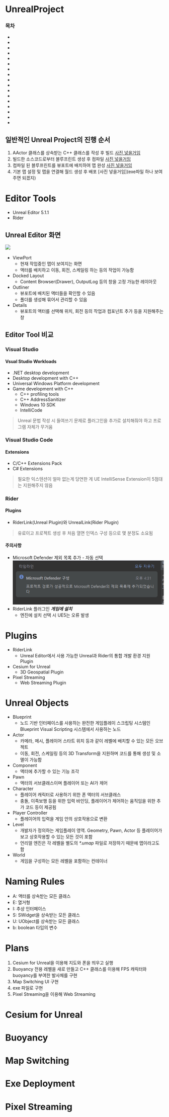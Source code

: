 # UnrealProject
### 목차
- []()
- []()
- []()
- []()
- []()
- []()
- []()
- []()
- []()
- []()
- []()
- []()
- []()
- []()
- []()
- []()
- []()
## 일반적인 Unreal Project의 진행 순서
1. AActor 클래스를 상속받는 C++ 클래스를 작성 후 빌드
   [사진 넣을거임]()
2. 빌드한 소스코드로부터 블루프린트 생성 후 컴파일
   [사진 넣을거임]()
3. 컴파일 된 블루프린트를 뷰포트에 배치하여 맵 완성
   [사진 넣을거임]()
4. 기본 맵 설정 및 맵을 연결해 월드 생성 후 배포
   [사진 넣을거임](exe파일 하나 보여주면 되겠지)

# Editor Tools
- Unreal Editor 5.1.1
- Rider

## Unreal Editor 화면
![](github_resources/Editor.png)
- ViewPort
  - 현재 작업중인 맵이 보여지는 화면
  - 액터를 배치하고 이동, 회전, 스케일링 하는 등의 작업이 가능함
- Docked Layout
  - Content Browser(Drawer), OutputLog 등의 창을 고정 가능한 레이아웃
- Outliner
  - 뷰포트에 배치된 액터들을 확인할 수 있음
  - 폴더를 생성해 묶어서 관리할 수 있음
- Details
  - 뷰포트의 액터를 선택해 위치, 회전 등의 작업과 컴포넌트 추가 등을 지원해주는 창

## Editor Tool 비교
### Visual Studio
#### Vsual Studio Workloads
- .NET desktop development
- Desktop development with C++
- Universal Windows Platform development
- Game development with C++
  - C++ profiling tools
  - C++ AddressSanitizer
  - Windows 10 SDK
  - IntelliCode
> Unreal 문법 작성 시 들여쓰기 문제로 플러그인을 추가로 설치해줘야 하고 프로그램 자체가 무거움 

### Visual Studio Code
#### Extensions
- C/C++ Extensions Pack
- C# Extensions
> 필요한 익스텐션이 얼마 없는게 당연한 게 UE IntelliSense Extension이 5점대는 지원해주지 않음

### Rider
#### Plugins
- RiderLink(Unreal Plugin)와 UnrealLink(Rider Plugin)
> 유료이고 프로젝트 생성 후 처음 열면 인덱스 구성 등으로 몇 분정도 소요됨
#### 주의사항
- Microsoft Defender 제외 목록 추가 - 자동 선택
  ![](github_resources/MicrosoftDefender.png)
- RiderLink 플러그인 ***게임에 설치***
  - 엔진에 설치 선택 시 UE5는 오류 발생

# Plugins
- RiderLink
  - Unreal Editor에서 사용 가능한 Unreal과 Rider의 통합 개발 환경 지원 Plugin
- Cesium for Unreal
  - 3D Geospatial Plugin
- Pixel Streaming
  - Web Streaming Plugin

# Unreal Objects
- Blueprint
  - 노드 기반 인터페이스를 사용하는 완전한 게임플레이 스크립팅 시스템인 Blueprint Visual Scripting 시스템에서 사용하는 노드
- Actor
  - 카메라, 메시, 플레이어 스타트 위치 등과 같이 레벨에 배치할 수 있는 모든 오브젝트
  - 이동, 회전, 스케일링 등의 3D Transform을 지원하며 코드를 통해 생성 및 소멸이 가능함
- Component
  - 액터에 추가할 수 있는 기능 조각
- Pawn
  - 액터의 서브클래스이며 플레이어 또는 AI가 제어
- Character
  - 플레이어 캐릭터로 사용하기 위한 폰 액터의 서브클래스
  - 충돌, 이족보행 등을 위한 입력 바인딩, 플레이어가 제어하는 움직임을 위한 추가 코드 등이 제공됨
- Player Controller
  - 플레이어의 입력을 게임 안의 상호작용으로 변환
- Level
  - 개발자가 정의하는 게임플레이 영역. Geometry, Pawn, Actor 등 플레이어가 보고 상호작용할 수 있는 모든 것이 포함
  - 언리얼 엔진은 각 레벨을 별도의 *\*.umap* 파일로 저장하기 때문에 맵이라고도 함
- World
  - 게임을 구성하는 모든 레벨을 포함하는 컨테이너

# Naming Rules
- A: 액터를 상속받는 모든 클래스
- E: 열거형
- I: 추상 인터페이스
- S: SWidget을 상속받는 모든 클래스
- U: UObject를 상속받는 모든 클래스
- b: boolean 타입의 변수

# Plans
1. Cesium for Unreal을 이용해 지도와 폰을 띄우고 실행
2. Buoyancy 전용 레벨을 새로 만들고 C++ 클래스를 이용해 FPS 캐릭터와 buoyancy를 부여한 발사체를 구현
3. Map Switching UI 구현
4. exe 파일로 구현
5. Pixel Streaming을 이용해 Web Streaming

# Cesium for Unreal

# Buoyancy

# Map Switching

# Exe Deployment

# Pixel Streaming

